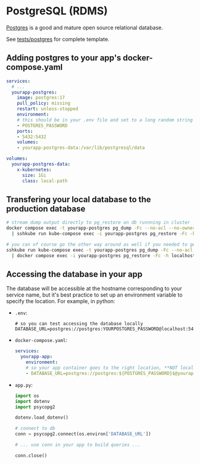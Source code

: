 # PostgreSQL (RDMS)

[Postgres](https://www.postgresql.org/) is a good and mature open source relational database.

See [tests/postgres](https://github.com/MaayanLab/k8s-docs/tree/main/tests/postgres) for complete template.

## Adding postgres to your app's docker-compose.yaml

```yaml
services:
  # ...
  yourapp-postgres:
    image: postgres:17
    pull_policy: missing
    restart: unless-stopped
    environment:
    # this should be in your .env file and set to a long random string
    - POSTGRES_PASSWORD
    ports:
    - 5432:5432
    volumes:
    - yourapp-postgres-data:/var/lib/postgresql/data

volumes:
  yourapp-postgres-data:
    x-kubernetes:
      size: 1Gi
      class: local-path
```

## Transfering your local database to the production database

```bash
# stream dump output directly to pg_restore on db runnning in cluster
docker compose exec -t yourapp-postgres pg_dump -Fc --no-acl --no-owner -h localhost -U postgres -w postgres \
  | sshkube run kube-compose exec -i yourapp-postgres pg_restore -Fc -h localhost -U postgres -w postgres -

# you can of course go the other way around as well if you needed to get information from production
sshkube run kube-compose exec -t yourapp-postgres pg_dump -Fc --no-acl --no-owner -h localhost -U postgres -w postgres \
  | docker compose exec -i yourapp-postgres pg_restore -Fc -h localhost -U postgres -w postgres -
```

## Accessing the database in your app

The database will be accessible at the hostname corresponding to your service name, but it's best practice to set up an environment variable to specify the location. For example, in python:

- `.env`:
  ```
  # so you can test accessing the database locally
  DATABASE_URL=postgres://postgres:YOURPOSTGRES_PASSWORD@localhost:5432/postgres
  ```
- `docker-compose.yaml`:
  ```yaml
  services:
    yourapp-app:
      environment:
      # so your app container goes to the right location, **NOT localhost**
      - DATABASE_URL=postgres://postgres:${POSTGRES_PASSWORD}$@yourapp-postgres:5432/postgres
  ```
- `app.py`:
  ```python
  import os
  import dotenv
  import psycopg2

  dotenv.load_dotenv()

  # connect to db
  conn = psycopg2.connect(os.environ['DATABASE_URL'])

  # ... use conn in your app to build queries ...

  conn.close()
  ```
